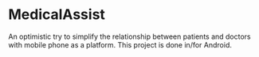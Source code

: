 # MedicalAssist

An optimistic try to simplify the relationship between patients and doctors with mobile phone as a platform. This project is done in/for Android.
